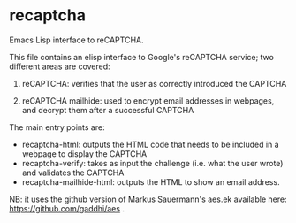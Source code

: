 recaptcha
=========

Emacs Lisp interface to reCAPTCHA.

This file contains an elisp interface to Google's reCAPTCHA
service; two different areas are covered:

1) reCAPTCHA: verifies that the user as correctly introduced the CAPTCHA

2) reCAPTCHA mailhide: used to encrypt email addresses in webpages, and decrypt them after a successful CAPTCHA

The main entry points are:

* recaptcha-html: outputs the HTML code that needs to be included in a webpage to display the CAPTCHA
* recaptcha-verify: takes as input the challenge (i.e. what the user wrote) and validates the CAPTCHA
* recaptcha-mailhide-html: outputs the HTML to show an email address.

NB: it uses the github version of Markus Sauermann's aes.ek available here: https://github.com/gaddhi/aes .
